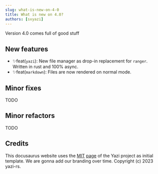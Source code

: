 ```yaml
---
slug: what-is-new-on-4-0
title: What is new on 4.0?
authors: [sxyazi]
---
```


Version 4.0 comes full of good stuff

## New features

* ✨feat(`yazi`): New file manager as drop-in replacement for `ranger`. Written in rust and 100% async.
* ✨feat(`markdown`): Files are now rendered on normal mode.

## Minor fixes
TODO

## Minor refactors
TODO

## Credits
This docusaurus website uses the [MIT](https://github.com/yazi-rs/yazi-rs.github.io/blob/main/LICENSE) [page](https://github.com/yazi-rs/yazi-rs.github.io) of the Yazi project as initial template.
We are gonna add our branding over time.
Copyright (c) 2023 yazi-rs.
